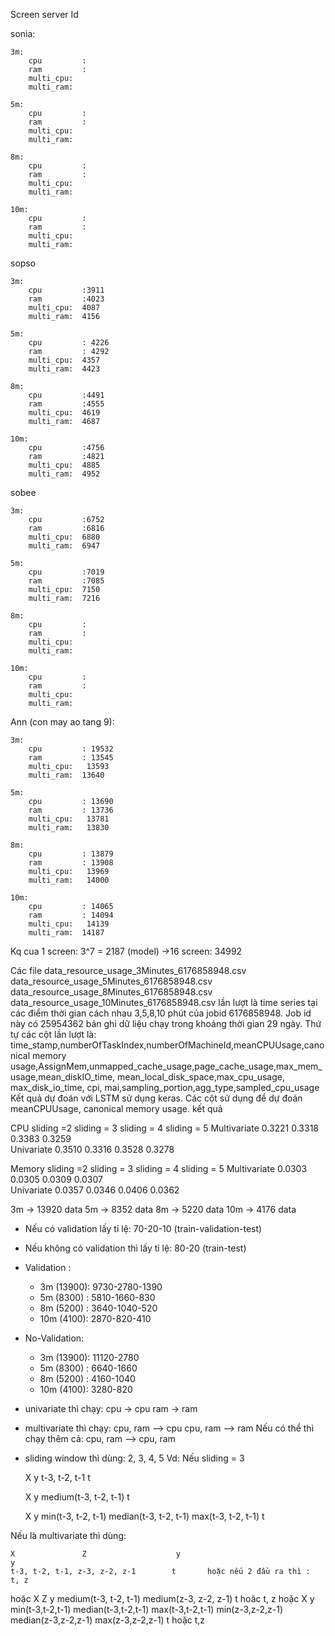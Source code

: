 Screen server Id

sonia:

    3m:
        cpu         :
        ram         :
        multi_cpu:  
        multi_ram:  
        
    5m:
        cpu         :
        ram         :
        multi_cpu:      
        multi_ram:     
        
    8m:
        cpu         :
        ram         :
        multi_cpu:  
        multi_ram:  
        
    10m:
        cpu         :
        ram         :
        multi_cpu:  
        multi_ram: 


sopso

    3m:
        cpu         :3911
        ram         :4023
        multi_cpu:  4087
        multi_ram:  4156
        
    5m:
        cpu         : 4226
        ram         : 4292
        multi_cpu:  4357
        multi_ram:  4423
        
    8m:
        cpu         :4491
        ram         :4555
        multi_cpu:  4619
        multi_ram:  4687
        
    10m:
        cpu         :4756
        ram         :4821
        multi_cpu:  4885
        multi_ram:  4952
        
        

sobee

    3m:
        cpu         :6752
        ram         :6816
        multi_cpu:  6880
        multi_ram:  6947
        
    5m:
        cpu         :7019
        ram         :7085
        multi_cpu:  7150
        multi_ram:  7216
        
    8m:
        cpu         :
        ram         :
        multi_cpu:  
        multi_ram:  
        
    10m:
        cpu         :
        ram         :
        multi_cpu:  
        multi_ram:  
        
        
        
Ann (con may ao tang 9):
    
    3m:
        cpu         : 19532
        ram         : 13545
        multi_cpu:   13593
        multi_ram:  13640
        
    5m:
        cpu         : 13690
        ram         : 13736
        multi_cpu:   13781
        multi_ram:   13830
        
    8m:
        cpu         : 13879
        ram         : 13908
        multi_cpu:   13969
        multi_ram:   14000
        
    10m:
        cpu         : 14065
        ram         : 14094
        multi_cpu:   14139
        multi_ram:  14187


        
Kq cua 1 screen: 3^7 = 2187 (model)
    ->16 screen: 34992     

Các file data_resource_usage_3Minutes_6176858948.csv
	data_resource_usage_5Minutes_6176858948.csv
	data_resource_usage_8Minutes_6176858948.csv
	data_resource_usage_10Minutes_6176858948.csv
lần lượt là time series tại các điểm thời gian cách nhau 3,5,8,10 phút
của jobid 6176858948. Job id này có 25954362 bản ghi dữ liệu chạy trong khoảng thời gian 29 ngày.
Thứ tự các cột lần lượt là:
time_stamp,numberOfTaskIndex,numberOfMachineId,meanCPUUsage,canonical memory usage,AssignMem,unmapped_cache_usage,page_cache_usage,max_mem_usage,mean_diskIO_time,
mean_local_disk_space,max_cpu_usage, max_disk_io_time, cpi, mai,sampling_portion,agg_type,sampled_cpu_usage
Kết quả dự đoán với LSTM sử dụng keras. 
Các cột sử dụng để dự đoán meanCPUUsage, canonical memory usage.
kết quả

CPU 		sliding =2	sliding = 3	sliding = 4	sliding = 5
Multivariate	0.3221		0.3318		0.3383		0.3259		
Univariate	0.3510		0.3316		0.3528		0.3278

Memory 		sliding =2	sliding = 3	sliding = 4	sliding = 5
Multivariate	0.0303		0.0305		0.0309		0.0307	
Univariate	0.0357		0.0346		0.0406		0.0362


3m -> 13920 data 
5m -> 8352 data 
8m -> 5220 data 
10m -> 4176 data 

- Nếu có validation lấy tỉ lệ: 70-20-10 (train-validation-test) 
- Nếu không có validation thì lấy tỉ lệ: 80-20  (train-test) 

- Validation :
    + 3m (13900): 9730-2780-1390
    + 5m (8300) : 5810-1660-830
    + 8m (5200) : 3640-1040-520
    + 10m (4100): 2870-820-410

- No-Validation:
    + 3m (13900): 11120-2780
    + 5m (8300) : 6640-1660
    + 8m (5200) : 4160-1040
    + 10m (4100): 3280-820

- univariate thì chạy:
    cpu -> cpu 
    ram -> ram
- multivariate thì chạy:
    cpu, ram --> cpu
    cpu, ram --> ram 
Nếu có thể thì chạy thêm cả: cpu, ram --> cpu, ram 

- sliding window thì dùng: 2, 3, 4, 5 
Vd: Nếu sliding = 3

    X                       y
    t-3, t-2, t-1           t 
    
    X                       y
    medium(t-3, t-2, t-1)   t 
    
    X                                                                   y 
    min(t-3, t-2, t-1)   median(t-3, t-2, t-1)   max(t-3, t-2, t-1)     t 

Nếu là multivariate thì dùng:

    X               Z                    y                                   y
    t-3, t-2, t-1, z-3, z-2, z-1        t       hoặc nếu 2 đầu ra thì :     t, z
hoặc 
    X                             Z                     y
    medium(t-3, t-2, t-1)  medium(z-3, z-2, z-1)        t hoăc t, z
hoặc 
    X                                                       y
    min(t-3,t-2,t-1) median(t-3,t-2,t-1) max(t-3,t-2,t-1)  min(z-3,z-2,z-1) median(z-3,z-2,z-1) max(z-3,z-2,z-1)   t hoặc t,z 
    
    
    
        
    
